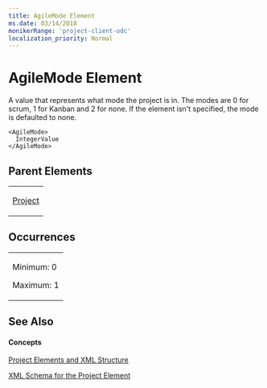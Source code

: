 ```yaml
---
title: AgileMode Element
ms.date: 03/14/2018
monikerRange: 'project-client-odc'
localization_priority: Normal
---
```


# AgileMode Element




A value that represents what mode the project is in. The modes are 0 for scrum, 1 for Kanban and 2 for none. If the element isn't specified, the mode is defaulted to none.

    <AgileMode>
      IntegerValue
    </AgileMode>

## Parent Elements

<table>
<colgroup>
<col style="width: 100%" />
</colgroup>
<tbody>
<tr class="odd">
<td><p><a href="project-element.md">Project</a></p></td>
</tr>
</tbody>
</table>

## Occurrences

<table>
<colgroup>
<col style="width: 100%" />
</colgroup>
<tbody>
<tr class="odd">
<td><p>Minimum: 0</p>
<p>Maximum: 1</p></td>
</tr>
</tbody>
</table>

## See Also

#### Concepts

[Project Elements and XML Structure](project-elements-and-xml-structure.md)

[XML Schema for the Project Element](xml-schema-for-the-project-element.md)

